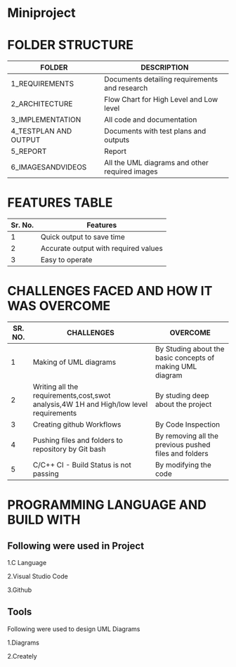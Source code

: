 # Miniproject
	
# FOLDER STRUCTURE

FOLDER	|DESCRIPTION
--------|--------------
1_REQUIREMENTS	|Documents detailing requirements and research
2_ARCHITECTURE	|Flow Chart for High Level and Low level
3_IMPLEMENTATION	|All code and documentation
4_TESTPLAN AND OUTPUT|	Documents with test plans and outputs
5_REPORT |Report
6_IMAGESANDVIDEOS	|All the UML diagrams and other required images


# FEATURES TABLE

Sr. No.|	Features
------|-------
1	|Quick output to save time
2	|Accurate output with required values
3|	Easy to operate


# CHALLENGES FACED AND HOW IT WAS OVERCOME

SR. NO.	|CHALLENGES|	OVERCOME
-----|-------|---------
1	|Making of UML diagrams	|By Studing about the basic concepts of making UML diagram
2	|Writing all the requirements,cost,swot analysis,4W 1H and High/low level requirements|	By studing deep about the project
3	|Creating github Workflows|	By Code Inspection
4 |Pushing files and folders to repository by Git bash	|By removing all the previous pushed files and folders
5	|C/C++ CI - Build Status is not passing	|By modifying the code

# PROGRAMMING LANGUAGE AND BUILD WITH
## Following were used in Project
1.C Language

2.Visual Studio Code

3.Github

## Tools
Following were used to design UML Diagrams

1.Diagrams

2.Creately
